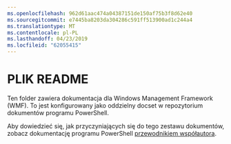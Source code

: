```yaml
---
ms.openlocfilehash: 962d61aac474a04387151de150af75b3f8d62e40
ms.sourcegitcommit: e7445ba8203da304286c591ff513900ad1c244a4
ms.translationtype: MT
ms.contentlocale: pl-PL
ms.lasthandoff: 04/23/2019
ms.locfileid: "62055415"
---
```

# <a name="readme"></a>PLIK README

Ten folder zawiera dokumentacja dla Windows Management Framework (WMF).
To jest konfigurowany jako oddzielny docset w repozytorium dokumentów programu PowerShell.

Aby dowiedzieć się, jak przyczyniających się do tego zestawu dokumentów, zobacz dokumentację programu PowerShell [przewodnikiem współautora](https://github.com/PowerShell/PowerShell-Docs/blob/staging/CONTRIBUTING.md).